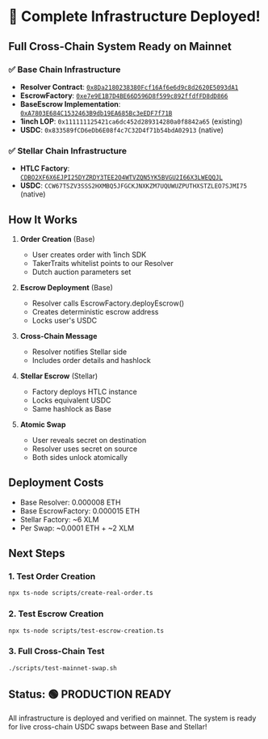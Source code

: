 # 🎉 Complete Infrastructure Deployed!

## Full Cross-Chain System Ready on Mainnet

### ✅ Base Chain Infrastructure
- **Resolver Contract**: [`0x8Da2180238380Fcf16Af6e6d9c8d2620E5093dA1`](https://basescan.org/address/0x8Da2180238380Fcf16Af6e6d9c8d2620E5093dA1)
- **EscrowFactory**: [`0xe7e9E1B7D4BE66D596D8f599c892ffdfFD8dD866`](https://basescan.org/address/0xe7e9E1B7D4BE66D596D8f599c892ffdfFD8dD866)
- **BaseEscrow Implementation**: [`0xA7803E684C1532463B9db19EA685Bc3eEDF7f71B`](https://basescan.org/address/0xA7803E684C1532463B9db19EA685Bc3eEDF7f71B)
- **1inch LOP**: `0x111111125421ca6dc452d289314280a0f8842a65` (existing)
- **USDC**: `0x833589fCD6eDb6E08f4c7C32D4f71b54bdA02913` (native)

### ✅ Stellar Chain Infrastructure
- **HTLC Factory**: [`CDBO2XF6X6EJPI25DYZRDY3TEE2O4WTVZQN5YK5BVGU2I66X3LWEQQJL`](https://stellar.expert/explorer/public/contract/CDBO2XF6X6EJPI25DYZRDY3TEE2O4WTVZQN5YK5BVGU2I66X3LWEQQJL)
- **USDC**: `CCW67TSZV3SSS2HXMBQ5JFGCKJNXKZM7UQUWUZPUTHXSTZLEO7SJMI75` (native)

## How It Works

1. **Order Creation** (Base)
   - User creates order with 1inch SDK
   - TakerTraits whitelist points to our Resolver
   - Dutch auction parameters set

2. **Escrow Deployment** (Base)
   - Resolver calls EscrowFactory.deployEscrow()
   - Creates deterministic escrow address
   - Locks user's USDC

3. **Cross-Chain Message**
   - Resolver notifies Stellar side
   - Includes order details and hashlock

4. **Stellar Escrow** (Stellar)
   - Factory deploys HTLC instance
   - Locks equivalent USDC
   - Same hashlock as Base

5. **Atomic Swap**
   - User reveals secret on destination
   - Resolver uses secret on source
   - Both sides unlock atomically

## Deployment Costs
- Base Resolver: 0.000008 ETH
- Base EscrowFactory: 0.000015 ETH  
- Stellar Factory: ~6 XLM
- Per Swap: ~0.0001 ETH + ~2 XLM

## Next Steps

### 1. Test Order Creation
```bash
npx ts-node scripts/create-real-order.ts
```

### 2. Test Escrow Creation
```bash
npx ts-node scripts/test-escrow-creation.ts
```

### 3. Full Cross-Chain Test
```bash
./scripts/test-mainnet-swap.sh
```

## Status: 🟢 PRODUCTION READY

All infrastructure is deployed and verified on mainnet. The system is ready for live cross-chain USDC swaps between Base and Stellar!